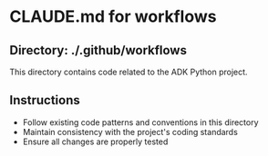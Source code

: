 # CLAUDE.md for workflows

## Directory: ./.github/workflows

This directory contains code related to the ADK Python project.

## Instructions
- Follow existing code patterns and conventions in this directory
- Maintain consistency with the project's coding standards
- Ensure all changes are properly tested
